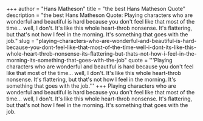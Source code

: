 +++
author = "Hans Matheson"
title = "the best Hans Matheson Quote"
description = "the best Hans Matheson Quote: Playing characters who are wonderful and beautiful is hard because you don't feel like that most of the time... well, I don't. It's like this whole heart-throb nonsense. It's flattering, but that's not how I feel in the morning. It's something that goes with the job."
slug = "playing-characters-who-are-wonderful-and-beautiful-is-hard-because-you-dont-feel-like-that-most-of-the-time-well-i-dont-its-like-this-whole-heart-throb-nonsense-its-flattering-but-thats-not-how-i-feel-in-the-morning-its-something-that-goes-with-the-job"
quote = '''Playing characters who are wonderful and beautiful is hard because you don't feel like that most of the time... well, I don't. It's like this whole heart-throb nonsense. It's flattering, but that's not how I feel in the morning. It's something that goes with the job.'''
+++
Playing characters who are wonderful and beautiful is hard because you don't feel like that most of the time... well, I don't. It's like this whole heart-throb nonsense. It's flattering, but that's not how I feel in the morning. It's something that goes with the job.
